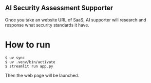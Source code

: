## AI Security Assessment Supporter

Once you take an website URL of SaaS, AI supporter will research and response what security standards it have.

# How to run

```
$ uv sync
$ uv .venv/bin/activate
$ streamlit run app.py
```

Then the web page will be launched.
